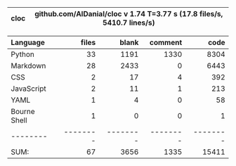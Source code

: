 cloc|github.com/AlDanial/cloc v 1.74  T=3.77 s (17.8 files/s, 5410.7 lines/s)
--- | ---

Language|files|blank|comment|code
:-------|-------:|-------:|-------:|-------:
Python|33|1191|1330|8304
Markdown|28|2433|0|6443
CSS|2|17|4|392
JavaScript|2|11|1|213
YAML|1|4|0|58
Bourne Shell|1|0|0|1
--------|--------|--------|--------|--------
SUM:|67|3656|1335|15411

